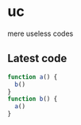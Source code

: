 # uc
mere useless codes

## Latest code
<!-- current -->
```javascript
function a() {
  b()
}
function b() {
  a()
}
```
<!-- /current -->